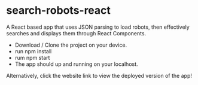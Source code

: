 # search-robots-react
A React based app that uses JSON parsing to load robots, then effectively searches and displays them through React Components.

- Download / Clone the project on your device.
- run npm install
- rum npm start
- The app should up and running on your localhost.

Alternatively, click the website link to view the deployed version of the app!
